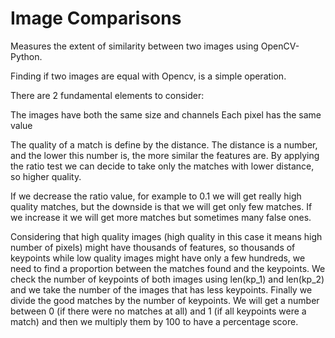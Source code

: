 # Image Comparisons
Measures the extent of similarity between two images using OpenCV-Python.

Finding if two images are equal with Opencv, is a simple operation.

There are 2 fundamental elements to consider:

The images have both the same size and channels
Each pixel has the same value

The quality of a match is define by the distance. The distance is a number, and the lower this number is, the more similar the features are.
By applying the ratio test we can decide to take only the matches with lower distance, so higher quality.

If we decrease the ratio value, for example to 0.1 we will get really high quality matches, but the downside is that we will get only few matches.
If we increase it we will get more matches but sometimes many false ones.

Considering that high quality images (high quality in this case it means high number of pixels) might have thousands of features, so thousands of 
keypoints while low quality images might have only a few hundreds, we need to find a proportion between the matches found and the keypoints.
We check the number of keypoints of both images using len(kp_1) and len(kp_2) and we take the number of the images that has less keypoints.
Finally we divide the good matches by the number of keypoints. We will get a number between 0 (if there were no matches at all) 
and 1 (if all keypoints were a match) and then we multiply them by 100 to have a percentage score.
